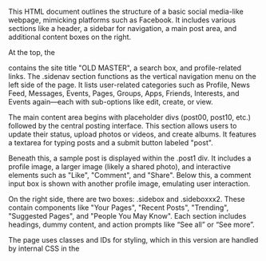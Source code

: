 This HTML document outlines the structure of a basic social media-like webpage, mimicking platforms such as Facebook. It includes various sections like a header, a sidebar for navigation, a main post area, and additional content boxes on the right.

At the top, the <div class="header1"> contains the site title "OLD MASTER", a search box, and profile-related links. The .sidenav section functions as the vertical navigation menu on the left side of the page. It lists user-related categories such as Profile, News Feed, Messages, Events, Pages, Groups, Apps, Friends, Interests, and Events again—each with sub-options like edit, create, or view.

The main content area begins with placeholder divs (post00, post10, etc.) followed by the central posting interface. This section allows users to update their status, upload photos or videos, and create albums. It features a textarea for typing posts and a submit button labeled "post".

Beneath this, a sample post is displayed within the .post1 div. It includes a profile image, a larger image (likely a shared photo), and interactive elements such as "Like", "Comment", and "Share". Below this, a comment input box is shown with another profile image, emulating user interaction.

On the right side, there are two boxes: .sidebox and .sideboxxx2. These contain components like "Your Pages", "Recent Posts", "Trending", "Suggested Pages", and "People You May Know". Each section includes headings, dummy content, and action prompts like “See all” or “See more”.

The page uses classes and IDs for styling, which in this version are handled by internal CSS in the <style> tag. Overall, the structure is comprehensive, serving as a static frontend prototype of a social networking homepage layout.







